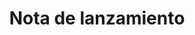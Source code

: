 ﻿---
title: Nota de lanzamiento
second_title: Aspose.Cells Cloud Documen
type: docs
url: /es/release-notes/
description: Aspose.Cells Cloud admite Excel para crear, convertir, fusionar, dividir, proteger, realizar operaciones con objetos internos, etc.
weight: 40
kwords: Excel, Office Nube, REST API, Hoja de cálculo, PDF, CSV, JSON, Markdown, Notas de la versión
---
